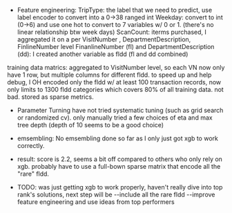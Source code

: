 
* Feature engineering:
TripType: the label that we need to predict, use label encoder to convert into a 0->38 ranged int
Weekday: convert to int (0->6) and use one hot to convert to 7 variables w/ 0 or 1. (there's no linear relationship btw week days)
ScanCount: iterms purchased, I aggregated it on a per VisitNumber , DepartmentDescription, FinlineNumber level 
FinanlineNumber (fl) and DepartmentDescription (dd): I created another variable as fldd (fl and dd combined)

training data matrics: 
aggregated to VisitNumber level, so each VN now only have 1 row, but multiple columns for different fldd. 
to speed up and help debug, I OH encoded only the fldd w/ at least 100 transaction records, now only limits to 1300 fldd categories which covers 80% of all training data. not bad. 
stored as sparse metrics. 

* Parameter Turning 
have not tried systematic tuning (such as grid search or randomized cv). only manually tried a few choices of eta and max tree depth (depth of 10 seems to be a good choice)  


* emsembling: 
No emsembling done so far as I only just got xgb to work correctly. 


* result: 
score is 2.2, seems a bit off compared to others who only rely on xgb. probably have to use a full-bown sparse matrix that encode all the "rare" fldd. 


* TODO: 
was just getting xgb to work properly, haven't really dive into top rank's solutions, next step will be 
--include all the rare fldd 
--improve feature engineering and use ideas from top performers


